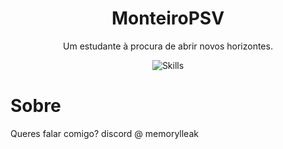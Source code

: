 <h1 align="center">MonteiroPSV</h1>

<p align="center">Um estudante à procura de abrir novos horizontes.</p>
<p align="center">
  <img src="https://skillicons.dev/icons?i=c,cpp,py,mysql,linux" alt="Skills" />
</p>
<h1>Sobre</h1>
<p>Queres falar comigo? discord @ memorylleak</p>
